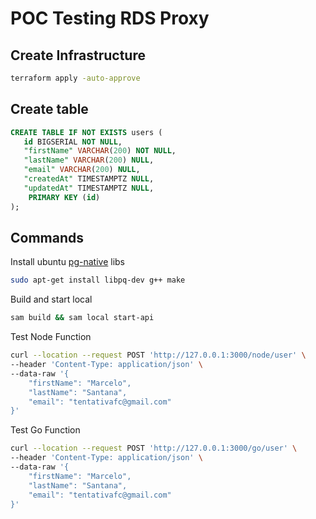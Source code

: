 # POC Testing RDS Proxy

## Create Infrastructure

```sh
terraform apply -auto-approve
```

## Create table

```sql
CREATE TABLE IF NOT EXISTS users (
   id BIGSERIAL NOT NULL,
   "firstName" VARCHAR(200) NOT NULL,
   "lastName" VARCHAR(200) NULL,
   "email" VARCHAR(200) NULL,
   "createdAt" TIMESTAMPTZ NULL,
   "updatedAt" TIMESTAMPTZ NULL,
    PRIMARY KEY (id)
);
```

## Commands

Install ubuntu [pg-native](https://www.npmjs.com/package/pg-native) libs

```sh
sudo apt-get install libpq-dev g++ make
```

Build and start local

```sh
sam build && sam local start-api
```

Test Node Function

```sh
curl --location --request POST 'http://127.0.0.1:3000/node/user' \
--header 'Content-Type: application/json' \
--data-raw '{
    "firstName": "Marcelo",
    "lastName": "Santana",
    "email": "tentativafc@gmail.com"
}'
```

Test Go Function

```sh
curl --location --request POST 'http://127.0.0.1:3000/go/user' \
--header 'Content-Type: application/json' \
--data-raw '{
    "firstName": "Marcelo",
    "lastName": "Santana",
    "email": "tentativafc@gmail.com"
}'
```